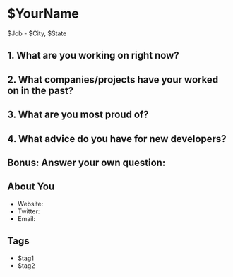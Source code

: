 # $YourName
$Job - $City, $State


## 1. What are you working on right now?



## 2. What companies/projects have your worked on in the past?



## 3. What are you most proud of?



## 4. What advice do you have for new developers?



## Bonus: Answer your own question:


## About You
* Website: [](http://)
* Twitter: [](http://twitter.com)
* Email: [](mailto:)

## Tags
* $tag1
* $tag2
